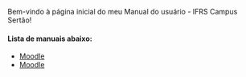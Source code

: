 Bem-vindo à página inicial do meu Manual do usuário - IFRS Campus Sertão!

#### Lista de manuais abaixo:
* [Moodle](./moode/moodle.md)
* [Moodle](./moodle.md)